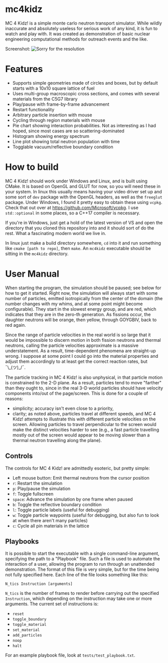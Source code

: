 ﻿# mc4kidz
MC 4 Kidz! is a simple monte carlo neutron transport simulator.  While wildly
inaccurate and absolutely useless for serious work of any kind, it is fun to
watch and play with.  It was created as demonstration of basic nuclear
engineering computational methods for outreach events and the like.

Screenshot:
![Sorry for the resolution](https://raw.githubusercontent.com/youngmit/mc4kidz/master/screenshot.PNG)

# Features
 - Supports simple geometries made of circles and boxes, but by default starts
 with a 10x10 square lattice of fuel
 - Uses multi-group macroscopic cross sections, and comes with several
 materials from the C5G7 library
 - Play/pause with frame-by-frame advancement
 - Restart functionality
 - Arbitrary particle insertion with mouse
 - Cycling through region materials with mouse
 - Pie chart showing interaction probabilities. Not as interesting as I had
 hoped, since most cases are so scattering-dominated
 - Histogram showing energy spectrum
 - Line plot showing total neutron population with time
 - Togglable vacuum/reflective boundary condition

# How to build
MC 4 Kidz! should work under Windows and Linux, and is built using CMake.  It is
based on OpenGL and GLUT for now, so you will need these in your system.  In
linux this usually means having your video driver set up and some sort of `dev`
package with the OpenGL headers, as well as the `freeglut` package.  Under
Windows, I found it pretty easy to obtain these using `vcpkg`. Check that out
over at https://github.com/Microsoft/vcpkg.  I use `std::optional` in some
places, so a C++17 compiler is necessary.

If you're in Windows, just get a hold of the latest version of VS and open the
directory that you cloned this repository into and it should sort of do the
rest.  What a fascinating modern world we live in.

In linux just make a build directory somewhere, `cd` into it and run something
like `cmake [path to repo]`, then `make`.  An `mc4kidz` executable should be
sitting in the `mc4kidz` directory.

# User Manual
When starting the program, the simulation should be paused; see below for how to
get it started.  Right now, the simulation will always start with some number of
particles, emitted isotropically from the center of the domain (the number
changes with my whims, and at some point might become configurable).  They start
in the slowest energy group, and are red, which indicates that they are in the
zero-th generation.  As fissions occur, the daughter neutrons will be orange,
then yellow, through GOYGBIV, back to red again.

Since the range of particle velocities in the real world is so large that it
would be impossible to discern motion in both fission neutrons and thermal
neutrons, calling the particle velocities approximate is a massive
understatement. As a result, time-dependent phenomena are straight-up wrong. I
suppose at some point I could go into the material properties and adjust them
accordingly to at least get the correct reaction rates, but ¯\\\_(ツ)_/¯.

The particle tracking in MC 4 Kidz! is also unphysical, in that particle motion
is constrained to the 2-D plane. As a result, particles tend to move "farther"
than they ought to, since in the real 3-D world particles should have velocity
components into/out of the page/screen. This is done for a couple of reasons:
 - simplicity; accuracy isn't even close to a priority,
 - clarity; as noted above, particles travel at different speeds, and MC 4 Kidz!
 attempts to illustrate this with different particle velocities on the screen.
 Allowing particles to travel perpendicular to the screen would make the
 distinct velocities harder to see (e.g., a fast particle travelling mostly out
 of the screen would appear to be moving slower than a thermal neutron
 travelling along the plane).

## Controls

The controls for MC 4 Kidz! are admittedly esoteric, but pretty simple:
 - Left mouse button: Emit thermal neutrons from the cursor position
 - `r`: Restart the simulation
 - `p`: Play/pause the simulation
 - `f`: Toggle fullscreen
 - `space`: Advance the simulation by one frame when paused
 - `b`: Toggle the reflective boundary condition
 - `l`: Toggle particle labels (useful for debugging)
 - `w`: Toggle particle waypoints (useful for debugging, but also fun to look at
   when there aren't many particles)
 - `c`: Cycle all pin materials in the lattice

## Playbooks

It is possible to start the executable with a single command-line argument,
specifying the path to a "Playbook" file.  Such a file is used to automate the
interaction of a user, allowing the program to run through an unattended
demonstration.  The format of this file is very simple, but for the time being
not fully specified here.  Each line of the file looks something like this:

`N_tics Instruction [arguments]`

`N_tics` is the number of frames to render before carrying out the specified
`Instruction`, which depending on the instruction may take one or more
arguments. The current set of instructions is:
 - `reset`
 - `toggle_boundary`
 - `toggle_material`
 - `set_material`
 - `add_particles`
 - `noop`
 - `halt`

 For an example playbook file, look at `tests/test_playbook.txt`.
